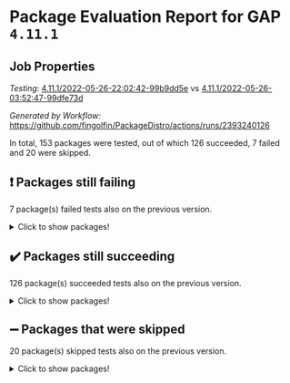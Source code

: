 # Package Evaluation Report for GAP `4.11.1`

## Job Properties

*Testing:* [4.11.1/2022-05-26-22:02:42-99b9dd5e](https://github.com/fingolfin/PackageDistro/blob/data/reports/4.11.1/2022-05-26-22:02:42-99b9dd5e) vs [4.11.1/2022-05-26-03:52:47-99dfe73d](https://github.com/fingolfin/PackageDistro/blob/data/reports/4.11.1/2022-05-26-03:52:47-99dfe73d)

*Generated by Workflow:* https://github.com/fingolfin/PackageDistro/actions/runs/2393240126

In total, 153 packages were tested, out of which 126 succeeded, 7 failed and 20 were skipped.

## :exclamation: Packages still failing

7 package(s) failed tests also on the previous version.
<details><summary>Click to show packages!</summary>

- fining 1.4.1 [(failure)](https://github.com/fingolfin/PackageDistro/runs/6617019944?check_suite_focus=true)
- francy 1.2.4 [(failure)](https://github.com/fingolfin/PackageDistro/runs/6617020355?check_suite_focus=true)
- hap 1.39 [(failure)](https://github.com/fingolfin/PackageDistro/runs/6617021062?check_suite_focus=true)
- normalizinterface 1.3.2 [(failure)](https://github.com/fingolfin/PackageDistro/runs/6617023151?check_suite_focus=true)
- packagemanager 1.2 [(failure)](https://github.com/fingolfin/PackageDistro/runs/6617023502?check_suite_focus=true)
- recog 1.3.2 [(failure)](https://github.com/fingolfin/PackageDistro/runs/6617024422?check_suite_focus=true)
- semigroups 4.0.0 [(failure)](https://github.com/fingolfin/PackageDistro/runs/6617024822?check_suite_focus=true)
</details>

## :heavy_check_mark: Packages still succeeding

126 package(s) succeeded tests also on the previous version.
<details><summary>Click to show packages!</summary>

- ace 5.4 [(success)](https://github.com/fingolfin/PackageDistro/runs/6617017089?check_suite_focus=true)
- aclib 1.3.2 [(success)](https://github.com/fingolfin/PackageDistro/runs/6617017159?check_suite_focus=true)
- agt 0.2 [(success)](https://github.com/fingolfin/PackageDistro/runs/6617017218?check_suite_focus=true)
- alnuth 3.2.1 [(success)](https://github.com/fingolfin/PackageDistro/runs/6617017283?check_suite_focus=true)
- anupq 3.2.6 [(success)](https://github.com/fingolfin/PackageDistro/runs/6617017382?check_suite_focus=true)
- atlasrep 2.1.2 [(success)](https://github.com/fingolfin/PackageDistro/runs/6617017444?check_suite_focus=true)
- autodoc 2022.03.10 [(success)](https://github.com/fingolfin/PackageDistro/runs/6617017511?check_suite_focus=true)
- automata 1.15 [(success)](https://github.com/fingolfin/PackageDistro/runs/6617017562?check_suite_focus=true)
- automgrp 1.3.2 [(success)](https://github.com/fingolfin/PackageDistro/runs/6617017624?check_suite_focus=true)
- autpgrp 1.10.2 [(success)](https://github.com/fingolfin/PackageDistro/runs/6617017684?check_suite_focus=true)
- cap 2022.05-08 [(success)](https://github.com/fingolfin/PackageDistro/runs/6617017774?check_suite_focus=true)
- caratinterface 2.3.3 [(success)](https://github.com/fingolfin/PackageDistro/runs/6617017847?check_suite_focus=true)
- cddinterface 2020.06.24 [(success)](https://github.com/fingolfin/PackageDistro/runs/6617017913?check_suite_focus=true)
- circle 1.6.5 [(success)](https://github.com/fingolfin/PackageDistro/runs/6617017989?check_suite_focus=true)
- classicpres 1.22 [(success)](https://github.com/fingolfin/PackageDistro/runs/6617018036?check_suite_focus=true)
- cohomolo 1.6.10 [(success)](https://github.com/fingolfin/PackageDistro/runs/6617018099?check_suite_focus=true)
- congruence 1.2.4 [(success)](https://github.com/fingolfin/PackageDistro/runs/6617018162?check_suite_focus=true)
- corelg 1.56 [(success)](https://github.com/fingolfin/PackageDistro/runs/6617018235?check_suite_focus=true)
- crime 1.6 [(success)](https://github.com/fingolfin/PackageDistro/runs/6617018285?check_suite_focus=true)
- crisp 1.4.5 [(success)](https://github.com/fingolfin/PackageDistro/runs/6617018348?check_suite_focus=true)
- crypting 0.10 [(success)](https://github.com/fingolfin/PackageDistro/runs/6617018473?check_suite_focus=true)
- cryst 4.1.24 [(success)](https://github.com/fingolfin/PackageDistro/runs/6617018545?check_suite_focus=true)
- crystcat 1.1.9 [(success)](https://github.com/fingolfin/PackageDistro/runs/6617018618?check_suite_focus=true)
- ctbllib 1.3.4 [(success)](https://github.com/fingolfin/PackageDistro/runs/6617018731?check_suite_focus=true)
- cubefree 1.19 [(success)](https://github.com/fingolfin/PackageDistro/runs/6617018806?check_suite_focus=true)
- curlinterface 2.2.2 [(success)](https://github.com/fingolfin/PackageDistro/runs/6617018886?check_suite_focus=true)
- cvec 2.7.5 [(success)](https://github.com/fingolfin/PackageDistro/runs/6617019039?check_suite_focus=true)
- datastructures 0.2.7 [(success)](https://github.com/fingolfin/PackageDistro/runs/6617019128?check_suite_focus=true)
- deepthought 1.0.5 [(success)](https://github.com/fingolfin/PackageDistro/runs/6617019193?check_suite_focus=true)
- design 1.7 [(success)](https://github.com/fingolfin/PackageDistro/runs/6617019304?check_suite_focus=true)
- difsets 2.3.1 [(success)](https://github.com/fingolfin/PackageDistro/runs/6617019413?check_suite_focus=true)
- digraphs 1.5.3 [(success)](https://github.com/fingolfin/PackageDistro/runs/6617019506?check_suite_focus=true)
- edim 1.3.5 [(success)](https://github.com/fingolfin/PackageDistro/runs/6617019580?check_suite_focus=true)
- example 4.3.1 [(success)](https://github.com/fingolfin/PackageDistro/runs/6617019667?check_suite_focus=true)
- factint 1.6.3 [(success)](https://github.com/fingolfin/PackageDistro/runs/6617019728?check_suite_focus=true)
- ferret 1.0.7 [(success)](https://github.com/fingolfin/PackageDistro/runs/6617019800?check_suite_focus=true)
- fga 1.4.0 [(success)](https://github.com/fingolfin/PackageDistro/runs/6617019873?check_suite_focus=true)
- float 1.0.3 [(success)](https://github.com/fingolfin/PackageDistro/runs/6617020020?check_suite_focus=true)
- format 1.4.3 [(success)](https://github.com/fingolfin/PackageDistro/runs/6617020084?check_suite_focus=true)
- forms 1.2.7 [(success)](https://github.com/fingolfin/PackageDistro/runs/6617020143?check_suite_focus=true)
- fplsa 1.2.5 [(success)](https://github.com/fingolfin/PackageDistro/runs/6617020216?check_suite_focus=true)
- fr 2.4.8 [(success)](https://github.com/fingolfin/PackageDistro/runs/6617020285?check_suite_focus=true)
- fwtree 1.3 [(success)](https://github.com/fingolfin/PackageDistro/runs/6617020428?check_suite_focus=true)
- gbnp 1.0.5 [(success)](https://github.com/fingolfin/PackageDistro/runs/6617020479?check_suite_focus=true)
- generalizedmorphismsforcap 2022.05-01 [(success)](https://github.com/fingolfin/PackageDistro/runs/6617020543?check_suite_focus=true)
- genss 1.6.6 [(success)](https://github.com/fingolfin/PackageDistro/runs/6617020590?check_suite_focus=true)
- gradedringforhomalg 2022.03-01 [(success)](https://github.com/fingolfin/PackageDistro/runs/6617020637?check_suite_focus=true)
- grape 4.8.5 [(success)](https://github.com/fingolfin/PackageDistro/runs/6617020699?check_suite_focus=true)
- groupoids 1.69 [(success)](https://github.com/fingolfin/PackageDistro/runs/6617020763?check_suite_focus=true)
- grpconst 2.6.2 [(success)](https://github.com/fingolfin/PackageDistro/runs/6617020826?check_suite_focus=true)
- guarana 0.96.3 [(success)](https://github.com/fingolfin/PackageDistro/runs/6617020919?check_suite_focus=true)
- guava 3.16 [(success)](https://github.com/fingolfin/PackageDistro/runs/6617020980?check_suite_focus=true)
- hapcryst 0.1.14 [(success)](https://github.com/fingolfin/PackageDistro/runs/6617021131?check_suite_focus=true)
- hecke 1.5.3 [(success)](https://github.com/fingolfin/PackageDistro/runs/6617021221?check_suite_focus=true)
- help 3.5 [(success)](https://github.com/fingolfin/PackageDistro/runs/6617021294?check_suite_focus=true)
- idrel 2.43 [(success)](https://github.com/fingolfin/PackageDistro/runs/6617021368?check_suite_focus=true)
- images 1.3.1 [(success)](https://github.com/fingolfin/PackageDistro/runs/6617021452?check_suite_focus=true)
- intpic 0.2.4 [(success)](https://github.com/fingolfin/PackageDistro/runs/6617021514?check_suite_focus=true)
- io 4.7.2 [(success)](https://github.com/fingolfin/PackageDistro/runs/6617021581?check_suite_focus=true)
- irredsol 1.4.3 [(success)](https://github.com/fingolfin/PackageDistro/runs/6617021643?check_suite_focus=true)
- json 2.1.0 [(success)](https://github.com/fingolfin/PackageDistro/runs/6617021733?check_suite_focus=true)
- jupyterkernel 1.4.1 [(success)](https://github.com/fingolfin/PackageDistro/runs/6617021809?check_suite_focus=true)
- jupyterviz 1.5.1 [(success)](https://github.com/fingolfin/PackageDistro/runs/6617021882?check_suite_focus=true)
- kan 1.34 [(success)](https://github.com/fingolfin/PackageDistro/runs/6617021964?check_suite_focus=true)
- kbmag 1.5.9 [(success)](https://github.com/fingolfin/PackageDistro/runs/6617022024?check_suite_focus=true)
- laguna 3.9.5 [(success)](https://github.com/fingolfin/PackageDistro/runs/6617022086?check_suite_focus=true)
- liealgdb 2.2.1 [(success)](https://github.com/fingolfin/PackageDistro/runs/6617022136?check_suite_focus=true)
- liepring 2.6 [(success)](https://github.com/fingolfin/PackageDistro/runs/6617022208?check_suite_focus=true)
- liering 2.4.2 [(success)](https://github.com/fingolfin/PackageDistro/runs/6617022268?check_suite_focus=true)
- linearalgebraforcap 2022.05-04 [(success)](https://github.com/fingolfin/PackageDistro/runs/6617022342?check_suite_focus=true)
- loops 3.4.1 [(success)](https://github.com/fingolfin/PackageDistro/runs/6617022404?check_suite_focus=true)
- lpres 1.0.3 [(success)](https://github.com/fingolfin/PackageDistro/runs/6617022462?check_suite_focus=true)
- majoranaalgebras 1.4 [(success)](https://github.com/fingolfin/PackageDistro/runs/6617022516?check_suite_focus=true)
- mapclass 1.4.5 [(success)](https://github.com/fingolfin/PackageDistro/runs/6617022571?check_suite_focus=true)
- matgrp 0.64 [(success)](https://github.com/fingolfin/PackageDistro/runs/6617022626?check_suite_focus=true)
- modisom 2.5.2 [(success)](https://github.com/fingolfin/PackageDistro/runs/6617022687?check_suite_focus=true)
- modulepresentationsforcap 2022.05-03 [(success)](https://github.com/fingolfin/PackageDistro/runs/6617022743?check_suite_focus=true)
- monoidalcategories 2022.05-05 [(success)](https://github.com/fingolfin/PackageDistro/runs/6617022805?check_suite_focus=true)
- nconvex 2020.11-04 [(success)](https://github.com/fingolfin/PackageDistro/runs/6617022884?check_suite_focus=true)
- nilmat 1.4.1 [(success)](https://github.com/fingolfin/PackageDistro/runs/6617022961?check_suite_focus=true)
- nock 1.5 [(success)](https://github.com/fingolfin/PackageDistro/runs/6617023049?check_suite_focus=true)
- nq 2.5.8 [(success)](https://github.com/fingolfin/PackageDistro/runs/6617023233?check_suite_focus=true)
- numericalsgps 1.3.0 [(success)](https://github.com/fingolfin/PackageDistro/runs/6617023296?check_suite_focus=true)
- openmath 11.5.1 [(success)](https://github.com/fingolfin/PackageDistro/runs/6617023363?check_suite_focus=true)
- orb 4.8.4 [(success)](https://github.com/fingolfin/PackageDistro/runs/6617023436?check_suite_focus=true)
- patternclass 2.4.2 [(success)](https://github.com/fingolfin/PackageDistro/runs/6617023559?check_suite_focus=true)
- permut 2.0.4 [(success)](https://github.com/fingolfin/PackageDistro/runs/6617023640?check_suite_focus=true)
- polenta 1.3.10 [(success)](https://github.com/fingolfin/PackageDistro/runs/6617023724?check_suite_focus=true)
- polymaking 0.8.6 [(success)](https://github.com/fingolfin/PackageDistro/runs/6617023797?check_suite_focus=true)
- primgrp 3.4.2 [(success)](https://github.com/fingolfin/PackageDistro/runs/6617023883?check_suite_focus=true)
- profiling 2.5.0 [(success)](https://github.com/fingolfin/PackageDistro/runs/6617023935?check_suite_focus=true)
- qpa 1.33 [(success)](https://github.com/fingolfin/PackageDistro/runs/6617024006?check_suite_focus=true)
- quagroup 1.8.3 [(success)](https://github.com/fingolfin/PackageDistro/runs/6617024079?check_suite_focus=true)
- radiroot 2.9 [(success)](https://github.com/fingolfin/PackageDistro/runs/6617024190?check_suite_focus=true)
- rcwa 4.6.4 [(success)](https://github.com/fingolfin/PackageDistro/runs/6617024277?check_suite_focus=true)
- rds 1.8 [(success)](https://github.com/fingolfin/PackageDistro/runs/6617024350?check_suite_focus=true)
- repndecomp 1.2.1 [(success)](https://github.com/fingolfin/PackageDistro/runs/6617024497?check_suite_focus=true)
- repsn 3.1.0 [(success)](https://github.com/fingolfin/PackageDistro/runs/6617024585?check_suite_focus=true)
- resclasses 4.7.2 [(success)](https://github.com/fingolfin/PackageDistro/runs/6617024645?check_suite_focus=true)
- scscp 2.3.1 [(success)](https://github.com/fingolfin/PackageDistro/runs/6617024750?check_suite_focus=true)
- sglppow 2.2 [(success)](https://github.com/fingolfin/PackageDistro/runs/6617024885?check_suite_focus=true)
- sgpviz 0.999.5 [(success)](https://github.com/fingolfin/PackageDistro/runs/6617024945?check_suite_focus=true)
- simpcomp 2.1.14 [(success)](https://github.com/fingolfin/PackageDistro/runs/6617025015?check_suite_focus=true)
- singular 2020.12.18 [(success)](https://github.com/fingolfin/PackageDistro/runs/6617025087?check_suite_focus=true)
- sla 1.5.3 [(success)](https://github.com/fingolfin/PackageDistro/runs/6617025151?check_suite_focus=true)
- smallgrp 1.5 [(success)](https://github.com/fingolfin/PackageDistro/runs/6617025214?check_suite_focus=true)
- smallsemi 0.6.13 [(success)](https://github.com/fingolfin/PackageDistro/runs/6617025267?check_suite_focus=true)
- sonata 2.9.4 [(success)](https://github.com/fingolfin/PackageDistro/runs/6617025320?check_suite_focus=true)
- sophus 1.25 [(success)](https://github.com/fingolfin/PackageDistro/runs/6617025370?check_suite_focus=true)
- spinsym 1.5.2 [(success)](https://github.com/fingolfin/PackageDistro/runs/6617025413?check_suite_focus=true)
- symbcompcc 1.3.2 [(success)](https://github.com/fingolfin/PackageDistro/runs/6617025454?check_suite_focus=true)
- thelma 1.3 [(success)](https://github.com/fingolfin/PackageDistro/runs/6617025511?check_suite_focus=true)
- tomlib 1.2.9 [(success)](https://github.com/fingolfin/PackageDistro/runs/6617025585?check_suite_focus=true)
- toric 1.9.5 [(success)](https://github.com/fingolfin/PackageDistro/runs/6617025639?check_suite_focus=true)
- transgrp 3.6.2 [(success)](https://github.com/fingolfin/PackageDistro/runs/6617025694?check_suite_focus=true)
- ugaly 4.0.2 [(success)](https://github.com/fingolfin/PackageDistro/runs/6617025759?check_suite_focus=true)
- unipot 1.5 [(success)](https://github.com/fingolfin/PackageDistro/runs/6617025812?check_suite_focus=true)
- unitlib 4.1.0 [(success)](https://github.com/fingolfin/PackageDistro/runs/6617025860?check_suite_focus=true)
- utils 0.72 [(success)](https://github.com/fingolfin/PackageDistro/runs/6617025934?check_suite_focus=true)
- uuid 0.7 [(success)](https://github.com/fingolfin/PackageDistro/runs/6617025995?check_suite_focus=true)
- walrus 0.9991 [(success)](https://github.com/fingolfin/PackageDistro/runs/6617026058?check_suite_focus=true)
- wedderga 4.10.2 [(success)](https://github.com/fingolfin/PackageDistro/runs/6617026125?check_suite_focus=true)
- xmod 2.88 [(success)](https://github.com/fingolfin/PackageDistro/runs/6617026178?check_suite_focus=true)
- xmodalg 1.22 [(success)](https://github.com/fingolfin/PackageDistro/runs/6617026219?check_suite_focus=true)
- yangbaxter 0.10.0 [(success)](https://github.com/fingolfin/PackageDistro/runs/6617026265?check_suite_focus=true)
- zeromqinterface 0.13 [(success)](https://github.com/fingolfin/PackageDistro/runs/6617026302?check_suite_focus=true)
</details>

## :heavy_minus_sign: Packages that were skipped

20 package(s) skipped tests also on the previous version.
<details><summary>Click to show packages!</summary>

- 4ti2interface 2022.03-01 [(skipped)](https://github.com/fingolfin/PackageDistro/runs/6616920982?check_suite_focus=true)
- browse 1.8.14 [(skipped)](https://github.com/fingolfin/PackageDistro/runs/6616920982?check_suite_focus=true)
- examplesforhomalg 2022.03-01 [(skipped)](https://github.com/fingolfin/PackageDistro/runs/6616920982?check_suite_focus=true)
- gapdoc 1.6.5 [(skipped)](https://github.com/fingolfin/PackageDistro/runs/6616920982?check_suite_focus=true)
- gauss 2022.03-01 [(skipped)](https://github.com/fingolfin/PackageDistro/runs/6616920982?check_suite_focus=true)
- gaussforhomalg 2022.03-01 [(skipped)](https://github.com/fingolfin/PackageDistro/runs/6616920982?check_suite_focus=true)
- gradedmodules 2022.03-01 [(skipped)](https://github.com/fingolfin/PackageDistro/runs/6616920982?check_suite_focus=true)
- homalg 2022.03-01 [(skipped)](https://github.com/fingolfin/PackageDistro/runs/6616920982?check_suite_focus=true)
- homalgtocas 2022.03-01 [(skipped)](https://github.com/fingolfin/PackageDistro/runs/6616920982?check_suite_focus=true)
- io_forhomalg 2022.03-01 [(skipped)](https://github.com/fingolfin/PackageDistro/runs/6616920982?check_suite_focus=true)
- itc 1.5.1 [(skipped)](https://github.com/fingolfin/PackageDistro/runs/6616920982?check_suite_focus=true)
- localizeringforhomalg 2022.03-01 [(skipped)](https://github.com/fingolfin/PackageDistro/runs/6616920982?check_suite_focus=true)
- matricesforhomalg 2022.04-01 [(skipped)](https://github.com/fingolfin/PackageDistro/runs/6616920982?check_suite_focus=true)
- modules 2022.03-01 [(skipped)](https://github.com/fingolfin/PackageDistro/runs/6616920982?check_suite_focus=true)
- polycyclic 2.16 [(skipped)](https://github.com/fingolfin/PackageDistro/runs/6616920982?check_suite_focus=true)
- ringsforhomalg 2022.04-01 [(skipped)](https://github.com/fingolfin/PackageDistro/runs/6616920982?check_suite_focus=true)
- sco 2022.03-01 [(skipped)](https://github.com/fingolfin/PackageDistro/runs/6616920982?check_suite_focus=true)
- toolsforhomalg 2022.05-01 [(skipped)](https://github.com/fingolfin/PackageDistro/runs/6616920982?check_suite_focus=true)
- toricvarieties 2022.03.23 [(skipped)](https://github.com/fingolfin/PackageDistro/runs/6616920982?check_suite_focus=true)
- xgap 4.31 [(skipped)](https://github.com/fingolfin/PackageDistro/runs/6616920982?check_suite_focus=true)
</details>

